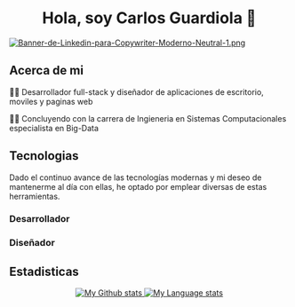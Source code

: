 <h1 align = "center">Hola, soy Carlos Guardiola 👋</h1>

[![Banner-de-Linkedin-para-Copywriter-Moderno-Neutral-1.png](https://i.postimg.cc/6527WbtN/Banner-de-Linkedin-para-Copywriter-Moderno-Neutral-1.png)](https://postimg.cc/w7zxFV1W)

<h2>Acerca de mi</h2>
<p>👨‍💻 Desarrollador full-stack y diseñador de aplicaciones de escritorio, moviles y paginas web</p>
<p>🧑‍🎓 Concluyendo con la carrera de Ingieneria en Sistemas Computacionales especialista en Big-Data</p>

<h2>Tecnologias</h2>
<p>Dado el continuo avance de las tecnologías modernas y mi deseo de mantenerme al día con ellas, he optado por emplear diversas de estas herramientas.</p>
<h3>Desarrollador</h3>

<h3>Diseñador</h3>

<h2>Estadisticas</h2>

<div align="center"> 
  <a href="(https://camo.githubusercontent.com/ae45acd0ca53dbdd130e4ae07c1a890c9061db4a5c31481c797e4f22efeedd5e/68747470733a2f2f6769746875622d726561646d652d73746174732e76657263656c2e6170702f6170693f757365726e616d653d786d696374267468656d653d7472616e73706172656e742673686f775f69636f6e733d74727565)">
    <img
      src="https://github-readme-stats.vercel.app/api?username=xmict&theme=transparent&show_icons=true"
      alt="My Github stats"
      max-width="45%"
    />
  </a>
  <a href="https://camo.githubusercontent.com/fed232d7116a46e746f04f1973a8f5eebd6d9dde2fd97497020f00dc7bcf0444/68747470733a2f2f6769746875622d726561646d652d73746174732e76657263656c2e6170702f6170692f746f702d6c616e67732f3f757365726e616d653d786d696374267468656d653d7472616e73706172656e74266c61796f75743d636f6d70616374">
    <img
      src="https://github-readme-stats.vercel.app/api/top-langs/?username=xmict&theme=transparent&layout=compact"
      alt="My Language stats"
      max-width="45%"
    />
  </a>
</div>

<!--
<div display = "flex">
  
  ![XMICT's GitHub stats](https://github-readme-stats.vercel.app/api?username=xmict&theme=transparent&show_icons=true)
  
  ![Top Langs](https://github-readme-stats.vercel.app/api/top-langs/?username=xmict&theme=transparent&layout=compact)
</div>
**XMICT/xmict** is a ✨ _special_ ✨ repository because its `README.md` (this file) appears on your GitHub profile.

Here are some ideas to get you started:

- 🔭 I’m currently working on ...
- 🌱 I’m currently learning ...
- 👯 I’m looking to collaborate on ...
- 🤔 I’m looking for help with ...
- 💬 Ask me about ...
- 📫 How to reach me: ...
- 😄 Pronouns: ...
- ⚡ Fun fact: ...
-->
